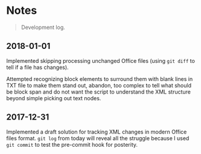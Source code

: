 # Notes

> Development log.

## 2018-01-01

Implemented skipping processing unchanged Office files (using `git diff` to tell if a file has changes).

Attempted recognizing block elements to surround them with blank lines in TXT file to make them stand out, abandon,
too complex to tell what should be block span and do not want the script to understand the XML structure beyond
simple picking out text nodes.

## 2017-12-31

Implemented a draft solution for tracking XML changes in modern Office files format.
`git log` from today will reveal all the struggle because I used `git commit` to test the pre-commit hook for posterity.
